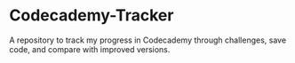 # Codecademy-Tracker
A repository to track my progress in Codecademy through challenges, save code, and compare with improved versions.
